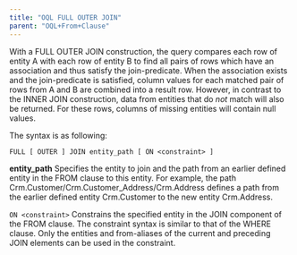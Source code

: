 ```yaml
---
title: "OQL FULL OUTER JOIN"
parent: "OQL+From+Clause"
---
```



With a FULL OUTER JOIN construction, the query compares each row of entity A with each row of entity B to find all pairs of rows which have an association and thus satisfy the join-predicate. When the association exists and the join-predicate is satisfied, column values for each matched pair of rows from A and B are combined into a result row.
However, in contrast to the INNER JOIN construction, data from entities that do _not_ match will also be returned. For these rows, columns of missing entities will contain null values.

The syntax is as following:

```
FULL [ OUTER ] JOIN entity_path [ ON <constraint> ]

```

**entity_path**
Specifies the entity to join and the path from an earlier defined entity in the FROM clause to this entity.
For example, the path Crm.Customer/Crm.Customer_Address/Crm.Address defines a path from the earlier defined entity Crm.Customer to the new entity Crm.Address.

`ON <constraint>`
Constrains the specified entity in the JOIN component of the FROM clause. The constraint syntax is similar to that of the WHERE clause. Only the entities and from-aliases of the current and preceding JOIN elements can be used in the constraint.
